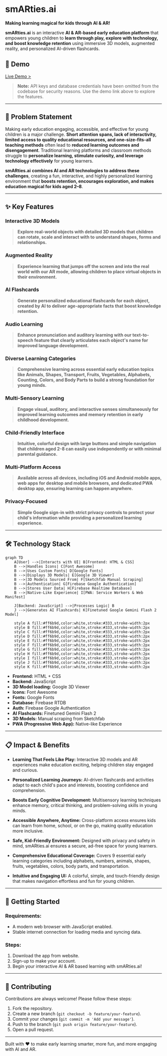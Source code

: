 # **smARties.ai**

**Making learning magical for kids through AI & AR!**

**smARties.ai** is an interactive **AI & AR-based early education platform** that empowers young children to **learn through play, explore with technology, and boost knowledge retention** using immersive 3D models, augmented reality, and personalized AI-driven flashcards.

## 🚀 **Demo**

[Live Demo >](https://smarties-ai.web.app/)

> **Note:** API keys and database credentials have been omitted from the codebase for security reasons. Use the demo link above to explore the features.

---

## 🎯 **Problem Statement**

Making early education engaging, accessible, and effective for young children is a major challenge. **Short attention spans, lack of interactivity, limited access to quality educational resources, and one-size-fits-all teaching methods** often lead to **reduced learning outcomes and disengagement**. Traditional learning platforms and classroom methods struggle to **personalize learning, stimulate curiosity, and leverage technology effectively** for young learners.

**smARties.ai** **combines AI and AR technologies to address these challenges**, creating a fun, interactive, and highly personalized learning environment that **boosts retention, encourages exploration, and makes education magical for kids aged 2–8**.

---

## ✨ **Key Features**  

### **Interactive 3D Models**  

> **Explore real-world objects with detailed 3D models that children can rotate, scale and interact with to understand shapes, forms and relationships.**

### **Augmented Reality**  

> **Experience learning that jumps off the screen and into the real world with our AR mode, allowing children to place virtual objects in their environment.**

### **AI Flashcards**  

> **Generate personalized educational flashcards for each object, created by AI to deliver age-appropriate facts that boost knowledge retention.**

### **Audio Learning**  

> **Enhance pronunciation and auditory learning with our text-to-speech feature that clearly articulates each object's name for improved language development.**

### **Diverse Learning Categories**  

> **Comprehensive learning across essential early education topics like Animals, Shapes, Transport, Fruits, Vegetables, Alphabets, Counting, Colors, and Body Parts to build a strong foundation for young minds.**

### **Multi-Sensory Learning**  

> **Engage visual, auditory, and interactive senses simultaneously for improved learning outcomes and memory retention in early childhood development.**

### **Child-Friendly Interface**  

> **Intuitive, colorful design with large buttons and simple navigation that children aged 2-8 can easily use independently or with minimal parental guidance.**

### **Multi-Platform Access**  

> **Available across all devices, including iOS and Android mobile apps, web apps for desktop and mobile browsers, and dedicated PWA desktop app, ensuring learning can happen anywhere.**

### **Privacy-Focused**  

> **Simple Google sign-in with strict privacy controls to protect your child's information while providing a personalized learning experience.**

---

## 🛠️ **Technology Stack**

```mermaid
graph TD
    A[User] -->|Interacts with UI| B[Frontend: HTML & CSS]
    B -->|Handles Icons| C[Font Awesome]
    B -->|Uses Custom Fonts| D[Google Fonts]
    B -->|Displays 3D Models| E[Google 3D Viewer]
    B -->|3D Models Sourced From| F[Sketchfab Manual Scraping]
    B -->|Authentication| G[Firebase Google Authentication]
    B -->|Stores User Data| H[Firebase Realtime Database]
    B -->|Native-Like Experience| I[PWA: Service Workers & Web Manifest]

    J[Backend: JavaScript] -->|Processes Logic| B
    J -->|Generates AI Flashcards| K[Finetuned Google Gemini Flash 2 Model]

    style A fill:#ff6b9d,color:white,stroke:#333,stroke-width:2px
    style B fill:#ff6b9d,color:white,stroke:#333,stroke-width:2px
    style C fill:#ff6b9d,color:white,stroke:#333,stroke-width:2px
    style D fill:#ff6b9d,color:white,stroke:#333,stroke-width:2px
    style E fill:#ff6b9d,color:white,stroke:#333,stroke-width:2px
    style F fill:#ff6b9d,color:white,stroke:#333,stroke-width:2px
    style G fill:#ff6b9d,color:white,stroke:#333,stroke-width:2px
    style H fill:#ff6b9d,color:white,stroke:#333,stroke-width:2px
    style I fill:#ff6b9d,color:white,stroke:#333,stroke-width:2px
    style J fill:#ff6b9d,color:white,stroke:#333,stroke-width:2px
    style K fill:#ff6b9d,color:white,stroke:#333,stroke-width:2px
```

- **Frontend:** HTML + CSS  
- **Backend:** JavaScript  
- **3D Model loading:** Google 3D Viewer  
- **Icons:** Font Awesome  
- **Fonts:** Google Fonts  
- **Database:** Firebase RTDB  
- **Auth:** Firebase Google Authentication  
- **AI Flashcards:** Finetuned Gemini Flash 2  
- **3D Models:** Manual scraping from Sketchfab
- **PWA (Progressive Web App):** Native-like Experience

---

## 📋 **Impact & Benefits**

- **Learning That Feels Like Play:** Interactive 3D models and AR experiences make education exciting, helping children stay engaged and curious.

- **Personalized Learning Journeys:** AI-driven flashcards and activities adapt to each child's pace and interests, boosting confidence and comprehension.

- **Boosts Early Cognitive Development:** Multisensory learning techniques enhance memory, critical thinking, and problem-solving skills in young minds.

- **Accessible Anywhere, Anytime:** Cross-platform access ensures kids can learn from home, school, or on the go, making quality education more inclusive.

- **Safe, Kid-Friendly Environment:** Designed with privacy and safety in mind, smARties.ai ensures a secure, ad-free space for young learners.

- **Comprehensive Educational Coverage:** Covers 9 essential early learning categories including alphabets, numbers, animals, shapes, fruits, vegetables, colors, body parts, and transportation.

- **Intuitive and Engaging UI:** A colorful, simple, and touch-friendly design that makes navigation effortless and fun for young children.

---

## 🚀 Getting Started

### Requirements:
- A modern web browser with JavaScript enabled.
- Stable internet connection for loading media and syncing data.

### Steps:
1. Download the app from website.
2. Sign-up to make your account.
3. Begin your interactive AI & AR based learning with smARties.ai!

---

## 🤝 **Contributing**  

Contributions are always welcome! Please follow these steps:

1. Fork the repository.  
2. Create a new branch (`git checkout -b feature/your-feature`).  
3. Commit your changes (`git commit -m 'Add your message'`).  
4. Push to the branch (`git push origin feature/your-feature`).  
5. Open a pull request.  

---

Built with ❤️ to make early learning smarter, more fun, and more engaging with AI and AR.
